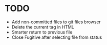 # TODO

- Add non-committed files to git files browser
- Delete the current tag in HTML
- Smarter return to previous file
- Close Fugitive after selecting file from status
